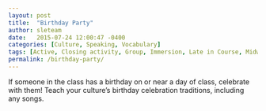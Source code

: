 ```yaml
---
layout: post
title:  "Birthday Party"
author: sleteam
date:   2015-07-24 12:00:47 -0400
categories: [Culture, Speaking, Vocabulary]
tags: [Active, Closing activity, Group, Immersion, Late in Course, Midway, Opening Activity, Quick, Realia]
permalink: /birthday-party/
---
```

If someone in the class has a birthday on or near a day of class, celebrate with them! Teach your culture’s birthday celebration traditions, including any songs.